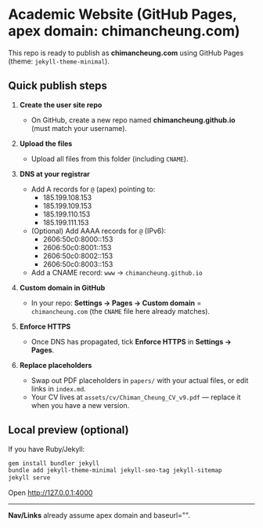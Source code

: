 # Academic Website (GitHub Pages, apex domain: chimancheung.com)

This repo is ready to publish as **chimancheung.com** using GitHub Pages (theme: `jekyll-theme-minimal`).

## Quick publish steps

1. **Create the user site repo**
   - On GitHub, create a new repo named **chimancheung.github.io** (must match your username).

2. **Upload the files**
   - Upload all files from this folder (including `CNAME`).

3. **DNS at your registrar**
   - Add A records for `@` (apex) pointing to:
     - 185.199.108.153
     - 185.199.109.153
     - 185.199.110.153
     - 185.199.111.153
   - (Optional) Add AAAA records for `@` (IPv6):
     - 2606:50c0:8000::153
     - 2606:50c0:8001::153
     - 2606:50c0:8002::153
     - 2606:50c0:8003::153
   - Add a CNAME record: `www` → `chimancheung.github.io`

4. **Custom domain in GitHub**
   - In your repo: **Settings → Pages → Custom domain** = `chimancheung.com` (the `CNAME` file here already matches).

5. **Enforce HTTPS**
   - Once DNS has propagated, tick **Enforce HTTPS** in **Settings → Pages**.

6. **Replace placeholders**
   - Swap out PDF placeholders in `papers/` with your actual files, or edit links in `index.md`.
   - Your CV lives at `assets/cv/Chiman_Cheung_CV_v9.pdf` — replace it when you have a new version.

## Local preview (optional)
If you have Ruby/Jekyll:
```bash
gem install bundler jekyll
bundle add jekyll-theme-minimal jekyll-seo-tag jekyll-sitemap
jekyll serve
```
Open http://127.0.0.1:4000

---

**Nav/Links** already assume apex domain and baseurl="".

